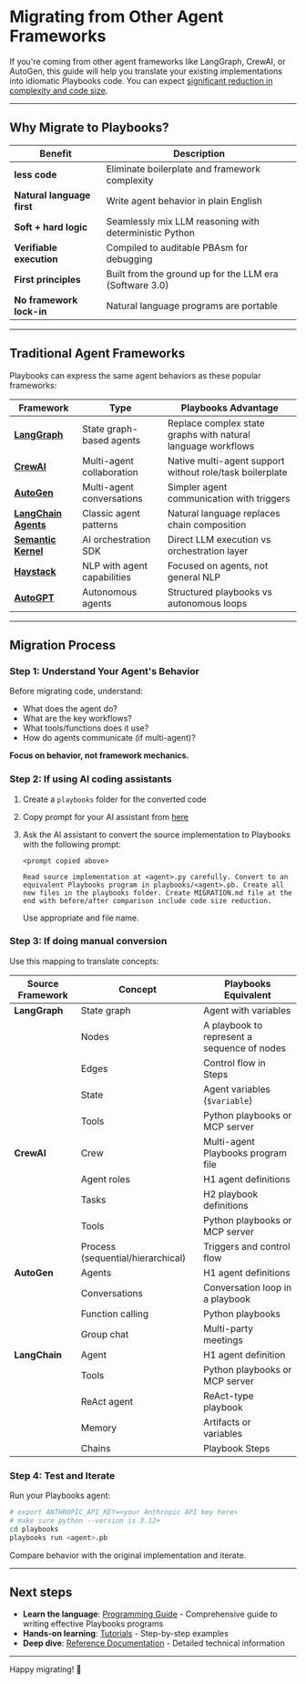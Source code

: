# Migrating from Other Agent Frameworks

If you're coming from other agent frameworks like LangGraph, CrewAI, or AutoGen, this guide will help you translate your existing implementations into idiomatic Playbooks code. You can expect [significant reduction in complexity and code size](reference/playbooks-traditional-comparison.md).

______________________________________________________________________

## Why Migrate to Playbooks?

| Benefit                    | Description                                             |
| -------------------------- | ------------------------------------------------------- |
| **less code**              | Eliminate boilerplate and framework complexity          |
| **Natural language first** | Write agent behavior in plain English                   |
| **Soft + hard logic**      | Seamlessly mix LLM reasoning with deterministic Python  |
| **Verifiable execution**   | Compiled to auditable PBAsm for debugging               |
| **First principles**       | Built from the ground up for the LLM era (Software 3.0) |
| **No framework lock-in**   | Natural language programs are portable                  |

______________________________________________________________________

## Traditional Agent Frameworks

Playbooks can express the same agent behaviors as these popular frameworks:

| Framework                                                                 | Type                        | Playbooks Advantage                                          |
| ------------------------------------------------------------------------- | --------------------------- | ------------------------------------------------------------ |
| **[LangGraph](https://langchain-ai.github.io/langgraph/)**                | State graph-based agents    | Replace complex state graphs with natural language workflows |
| **[CrewAI](https://www.crewai.com/)**                                     | Multi-agent collaboration   | Native multi-agent support without role/task boilerplate     |
| **[AutoGen](https://microsoft.github.io/autogen/)**                       | Multi-agent conversations   | Simpler agent communication with triggers                    |
| **[LangChain Agents](https://python.langchain.com/docs/modules/agents/)** | Classic agent patterns      | Natural language replaces chain composition                  |
| **[Semantic Kernel](https://learn.microsoft.com/en-us/semantic-kernel/)** | AI orchestration SDK        | Direct LLM execution vs orchestration layer                  |
| **[Haystack](https://haystack.deepset.ai/)**                              | NLP with agent capabilities | Focused on agents, not general NLP                           |
| **[AutoGPT](https://github.com/Significant-Gravitas/AutoGPT)**            | Autonomous agents           | Structured playbooks vs autonomous loops                     |

______________________________________________________________________

## Migration Process

### Step 1: Understand Your Agent's Behavior

Before migrating code, understand:

- What does the agent do?
- What are the key workflows?
- What tools/functions does it use?
- How do agents communicate (if multi-agent)?

**Focus on behavior, not framework mechanics.**

### Step 2: If using AI coding assistants

1. Create a `playbooks` folder for the converted code

1. Copy prompt for your AI assistant from [here](../ai-assistants/#prompt-for-ai-coding-assistants)

1. Ask the AI assistant to convert the source implementation to Playbooks with the following prompt:

   ```text
   <prompt copied above>

   Read source implementation at <agent>.py carefully. Convert to an equivalent Playbooks program in playbooks/<agent>.pb. Create all new files in the playbooks folder. Create MIGRATION.md file at the end with before/after comparison include code size reduction.
   ```

   Use appropriate and file name.

### Step 3: If doing manual conversion

Use this mapping to translate concepts:

| Source Framework | Concept                           | Playbooks Equivalent                        |
| ---------------- | --------------------------------- | ------------------------------------------- |
| **LangGraph**    | State graph                       | Agent with variables                        |
|                  | Nodes                             | A playbook to represent a sequence of nodes |
|                  | Edges                             | Control flow in Steps                       |
|                  | State                             | Agent variables (`$variable`)               |
|                  | Tools                             | Python playbooks or MCP server              |
| **CrewAI**       | Crew                              | Multi-agent Playbooks program file          |
|                  | Agent roles                       | H1 agent definitions                        |
|                  | Tasks                             | H2 playbook definitions                     |
|                  | Tools                             | Python playbooks or MCP server              |
|                  | Process (sequential/hierarchical) | Triggers and control flow                   |
| **AutoGen**      | Agents                            | H1 agent definitions                        |
|                  | Conversations                     | Conversation loop in a playbook             |
|                  | Function calling                  | Python playbooks                            |
|                  | Group chat                        | Multi-party meetings                        |
| **LangChain**    | Agent                             | H1 agent definition                         |
|                  | Tools                             | Python playbooks or MCP server              |
|                  | ReAct agent                       | ReAct-type playbook                         |
|                  | Memory                            | Artifacts or variables                      |
|                  | Chains                            | Playbook Steps                              |

### Step 4: Test and Iterate

Run your Playbooks agent:

```bash
# export ANTHROPIC_API_KEY=<your Anthropic API key here>
# make sure python --version is 3.12+
cd playbooks
playbooks run <agent>.pb
```

Compare behavior with the original implementation and iterate.

______________________________________________________________________

## Next steps

- **Learn the language**: [Programming Guide](../../programming-guide/) - Comprehensive guide to writing effective Playbooks programs
- **Hands-on learning**: [Tutorials](../../tutorials/) - Step-by-step examples
- **Deep dive**: [Reference Documentation](../../reference/) - Detailed technical information

______________________________________________________________________

Happy migrating! 🚀
